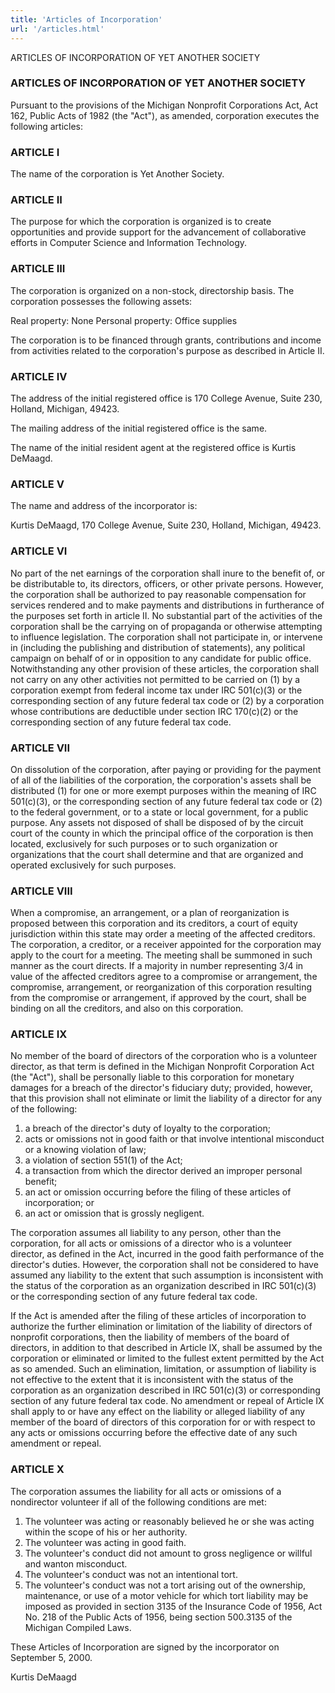 ```yaml
---
title: 'Articles of Incorporation'
url: '/articles.html'
---
```


ARTICLES OF INCORPORATION OF YET ANOTHER SOCIETY

### ARTICLES OF INCORPORATION OF YET ANOTHER SOCIETY

Pursuant to the provisions of the Michigan Nonprofit
Corporations Act, Act 162, Public Acts of 1982 (the "Act"),
as amended, corporation executes the following articles:

### ARTICLE I

The name of the corporation is Yet Another
Society.

### ARTICLE II

The
purpose for which the corporation is organized is to create
opportunities and provide support for the advancement of
collaborative efforts in Computer Science and Information
Technology.

### ARTICLE III

The
corporation is organized on a non-stock, directorship basis.
The corporation possesses the following assets:

Real
property: None
Personal property: Office supplies

The
corporation is to be financed through grants, contributions
and income from activities related to the corporation's
purpose as described in Article II.

### ARTICLE IV

The address of the initial registered office is 170
College Avenue, Suite 230, Holland, Michigan, 49423.

The
mailing address of the initial registered office is the
same.

The name of the initial resident agent at
the registered office is Kurtis DeMaagd.

### ARTICLE V

The name and address of the incorporator is:

Kurtis
DeMaagd, 170 College Avenue, Suite 230, Holland, Michigan, 49423.

### ARTICLE VI

No part
of the net earnings of the corporation shall inure to the
benefit of, or be distributable to, its directors, officers,
or other private persons. However, the corporation shall be
authorized to pay reasonable compensation for services
rendered and to make payments and distributions in
furtherance of the purposes set forth in article II. No
substantial part of the activities of the corporation shall
be the carrying on of propaganda or otherwise attempting to
influence legislation. The corporation shall not participate
in, or intervene in (including the publishing and
distribution of statements), any political campaign on
behalf of or in opposition to any candidate for public
office. Notwithstanding any other provision of these
articles, the corporation shall not carry on any other
activities not permitted to be carried on (1) by a
corporation exempt from federal income tax under IRC
501(c)(3) or the corresponding section of any future federal
tax code or (2) by a corporation whose contributions are
deductible under section IRC 170(c)(2) or the corresponding
section of any future federal tax code.

### ARTICLE VII

On dissolution of the corporation, after paying or
providing for the payment of all of the liabilities of the
corporation, the corporation's assets shall be distributed
(1) for one or more exempt purposes within the meaning of
IRC 501(c)(3), or the corresponding section of any future
federal tax code or (2) to the federal government, or to a
state or local government, for a public purpose. Any assets
not disposed of shall be disposed of by the circuit court of
the county in which the principal office of the corporation
is then located, exclusively for such purposes or to such
organization or organizations that the court shall determine
and that are organized and operated exclusively for such
purposes.

### ARTICLE VIII

When
a compromise, an arrangement, or a plan of reorganization is
proposed between this corporation and its creditors, a court
of equity jurisdiction within this state may order a meeting
of the affected creditors. The corporation, a creditor, or a
receiver appointed for the corporation may apply to the
court for a meeting. The meeting shall be summoned in such
manner as the court directs. If a majority in number
representing 3/4 in value of the affected creditors agree to
a compromise or arrangement, the compromise, arrangement, or
reorganization of this corporation resulting from the
compromise or arrangement, if approved by the court, shall
be binding on all the creditors, and also on this
corporation.

### ARTICLE IX

No
member of the board of directors of the corporation who is a
volunteer director, as that term is defined in the Michigan
Nonprofit Corporation Act (the "Act"), shall be personally
liable to this corporation for monetary damages for a breach
of the director's fiduciary duty; provided, however, that
this provision shall not eliminate or limit the liability of
a director for any of the following:

1. a breach
   of the director's duty of loyalty to the corporation;
2. acts or omissions not in good faith or that involve
   intentional misconduct or a knowing violation of law;
3. a violation of section 551(1) of the Act;
4. a
   transaction from which the director derived an improper
   personal benefit;
5. an act or omission occurring
   before the filing of these articles of incorporation; or
6. an act or omission that is grossly negligent.

The
corporation assumes all liability to any person, other than
the corporation, for all acts or omissions of a director who
is a volunteer director, as defined in the Act, incurred in
the good faith performance of the director's duties.
However, the corporation shall not be considered to have
assumed any liability to the extent that such assumption is
inconsistent with the status of the corporation as an
organization described in IRC 501(c)(3) or the corresponding
section of any future federal tax code.

If the
Act is amended after the filing of these articles of
incorporation to authorize the further elimination or
limitation of the liability of directors of nonprofit
corporations, then the liability of members of the board of
directors, in addition to that described in Article IX,
shall be assumed by the corporation or eliminated or limited
to the fullest extent permitted by the Act as so amended.
Such an elimination, limitation, or assumption of liability
is not effective to the extent that it is inconsistent with
the status of the corporation as an organization described
in IRC 501(c)(3) or corresponding section of any future
federal tax code. No amendment or repeal of Article IX shall
apply to or have any effect on the liability or alleged
liability of any member of the board of directors of this
corporation for or with respect to any acts or omissions
occurring before the effective date of any such amendment or
repeal.

### ARTICLE X

The
corporation assumes the liability for all acts or omissions
of a nondirector volunteer if all of the following
conditions are met:

1. The volunteer was acting
   or reasonably believed he or she was acting within the scope
   of his or her authority.
2. The volunteer was acting in
   good faith.
3. The volunteer's conduct did not amount
   to gross negligence or willful and wanton misconduct.
4. The volunteer's conduct was not an intentional tort.
5. The volunteer's conduct was not a tort arising out of the
   ownership, maintenance, or use of a motor vehicle for which
   tort liability may be imposed as provided in section 3135 of
   the Insurance Code of 1956, Act No. 218 of the Public Acts
   of 1956, being section 500.3135 of the Michigan Compiled
   Laws.

These Articles of Incorporation are signed
by the incorporator on September 5, 2000.

Kurtis
DeMaagd
